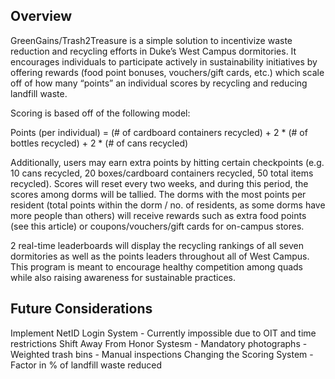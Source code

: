 ## **Overview**

GreenGains/Trash2Treasure is a simple solution to incentivize waste reduction and recycling efforts in Duke’s West Campus dormitories. It encourages individuals to participate actively in sustainability initiatives by offering rewards (food point bonuses, vouchers/gift cards, etc.) which scale off of how many “points” an individual scores by recycling and reducing landfill waste. 

Scoring is based off of the following model: 

Points (per individual) = (# of cardboard containers recycled) + 2 * (# of bottles recycled) + 2 * (# of cans recycled) 

Additionally, users may earn extra points by hitting certain checkpoints (e.g. 10 cans recycled, 20 boxes/cardboard containers recycled, 50 total items recycled). Scores will reset every two weeks, and during this period, the scores among dorms will be tallied. The dorms with the most points per resident (total points within the dorm / no. of residents, as some dorms have more people than others) will receive rewards such as extra food points (see this article) or coupons/vouchers/gift cards for on-campus stores. 

2 real-time leaderboards will display the recycling rankings of all seven dormitories as well as the points leaders throughout all of West Campus. This program is meant to encourage healthy competition among quads while also raising awareness for sustainable practices. 

## **Future Considerations**

Implement NetID Login System
    - Currently impossible due to OIT and time restrictions
Shift Away From Honor Systesm
    - Mandatory photographs
    - Weighted trash bins
    - Manual inspections
Changing the Scoring System
    - Factor in % of landfill waste reduced
